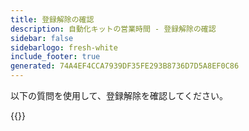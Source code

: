 ```yaml
---
title: 登録解除の確認
description: 自動化キットの営業時間 - 登録解除の確認
sidebar: false
sidebarlogo: fresh-white
include_footer: true
generated: 74A4EF4CCA7939DF35FE293B8736D7D5A8EF0C86
---
```


以下の質問を使用して、登録解除を確認してください。

{{<questions name="/content/ja/office-hours/unregister-confirm.json" completed="登録解除確認を完了していただきありがとうございます" shownavigationbuttons="false" locale="ja">}}
